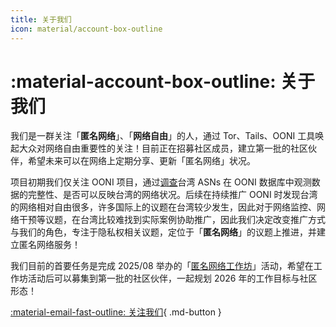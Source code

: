 ```yaml
---
title: 关于我们
icon: material/account-box-outline
---
```


# :material-account-box-outline: 关于我们

我们是一群关注「**匿名网络**」、「**网络自由**」的人，通过 Tor、Tails、OONI 工具唤起大众对网络自由重要性的关注！目前正在招募社区成员，建立第一批的社区伙伴，希望未来可以在网络上定期分享、更新「匿名网络」状况。

项目初期我们仅关注 OONI 项目，通过[调查](../ooni-asns-coverage.md)台湾 ASNs 在 OONI 数据库中观测数据的完整性、是否可以反映台湾的网络状况。后续在持续推广 OONI 时发现台湾的网络相对自由很多，许多国际上的议题在台湾较少发生，因此对于网络监控、网络干预等议题，在台湾比较难找到实际案例协助推广，因此我们决定改变推广方式与我们的角色，专注于隐私权相关议题，定位于「**匿名网络**」的议题上推进，并建立匿名网络服务！

我们目前的首要任务是完成 2025/08 举办的「[匿名网络工作坊](../event-workshop-2025.md)」活动，希望在工作坊活动后可以募集到第一批的社区伙伴，一起规划 2026 年的工作目标与社区形态！

[:material-email-fast-outline: 关注我们](../contact.md){ .md-button }
